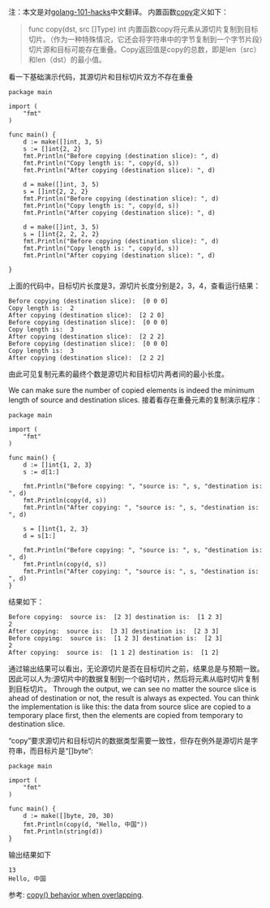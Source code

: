 注：本文是对[golang-101-hacks](https://nanxiao.gitbooks.io/golang-101-hacks/)中文翻译。
内置函数[copy](https://golang.org/pkg/builtin/#copy)定义如下：
>func copy(dst, src []Type) int
内置函数copy将元素从源切片复制到目标切片。（作为一种特殊情况，它还会将字符串中的字节复制到一个字节片段）切片源和目标可能存在重叠。Copy返回值是copy的总数，即是len（src）和len（dst）的最小值。

看一下基础演示代码，其源切片和目标切片双方不存在重叠

```
package main

import (
    "fmt"
)

func main() {
    d := make([]int, 3, 5)
    s := []int{2, 2}
    fmt.Println("Before copying (destination slice): ", d)
    fmt.Println("Copy length is: ", copy(d, s))
    fmt.Println("After copying (destination slice): ", d)

    d = make([]int, 3, 5)
    s = []int{2, 2, 2}
    fmt.Println("Before copying (destination slice): ", d)
    fmt.Println("Copy length is: ", copy(d, s))
    fmt.Println("After copying (destination slice): ", d)

    d = make([]int, 3, 5)
    s = []int{2, 2, 2, 2}
    fmt.Println("Before copying (destination slice): ", d)
    fmt.Println("Copy length is: ", copy(d, s))
    fmt.Println("After copying (destination slice): ", d)

}

```
上面的代码中，目标切片长度是3，源切片长度分别是2，3，4，查看运行结果：
```
Before copying (destination slice):  [0 0 0]
Copy length is:  2
After copying (destination slice):  [2 2 0]
Before copying (destination slice):  [0 0 0]
Copy length is:  3
After copying (destination slice):  [2 2 2]
Before copying (destination slice):  [0 0 0]
Copy length is:  3
After copying (destination slice):  [2 2 2]

```
由此可见复制元素的最终个数是源切片和目标切片两者间的最小长度。

We can make sure the number of copied elements is indeed the minimum length of source and destination slices.
接着看存在重叠元素的复制演示程序：

```
package main

import (
    "fmt"
)

func main() {
    d := []int{1, 2, 3}
    s := d[1:]

    fmt.Println("Before copying: ", "source is: ", s, "destination is: ", d)
    fmt.Println(copy(d, s))
    fmt.Println("After copying: ", "source is: ", s, "destination is: ", d)

    s = []int{1, 2, 3}
    d = s[1:]

    fmt.Println("Before copying: ", "source is: ", s, "destination is: ", d)
    fmt.Println(copy(d, s))
    fmt.Println("After copying: ", "source is: ", s, "destination is: ", d)
}

```
结果如下：
```
Before copying:  source is:  [2 3] destination is:  [1 2 3]
2
After copying:  source is:  [3 3] destination is:  [2 3 3]
Before copying:  source is:  [1 2 3] destination is:  [2 3]
2
After copying:  source is:  [1 1 2] destination is:  [1 2]

```
通过输出结果可以看出，无论源切片是否在目标切片之前，结果总是与预期一致。因此可以人为:源切片中的数据复制到一个临时切片，然后将元素从临时切片复制到目标切片。
Through the output, we can see no matter the source slice is ahead of destination or not, the result is always as expected. You can think the implementation is like this: the data from source slice are copied to a temporary place first, then the elements are copied from temporary to destination slice.

“copy”要求源切片和目标切片的数据类型需要一致性，但存在例外是源切片是字符串，而目标片是“[]byte”:

```
package main

import (
    "fmt"
)

func main() {
    d := make([]byte, 20, 30)
    fmt.Println(copy(d, "Hello, 中国"))
    fmt.Println(string(d))
} 

```

输出结果如下
```
13
Hello, 中国
```

参考:
[copy() behavior when overlapping](https://groups.google.com/forum/#!msg/Golang-Nuts/HI6RI18S8L0/v6xevVPeS9EJ).
